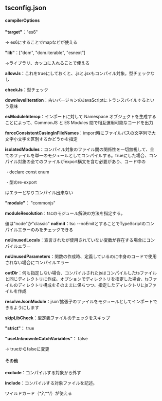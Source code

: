 ## tsconfig.json

#### compilerOptions
__"target"__："es6"

&rarr; es6にすることでmapなどが使える

__"lib"__：["dom", "dom.iterable", "esnext”]

&rarr;ライブラリ、カッコに入れることで使える

__allowJs__：これをtrueにしておくと、.jsと.jsxもコンパイル対象。型チェックなし

__checkJs__：型チェック

__downlevelIteration__：古いバージョンのJavaScriptにトランスパイルするという意味

__esModuleInterop__：インポートに対して Namespace オブジェクトを生成することによって、CommonJS と ES Modules 間で相互運用可能なコードを出力

__forceConsistentCasingInFileNames__：import時にファイルパスの文字列で大文字小文字を区別するかどうかを指定

__isolatedModules__：コンパイル対象のファイル間の関係性を一切無視して、全てのファイルを単一のモジュールとしてコンパイルする。trueにした場合、コンパイル対象の全てのファイルがexport構文を含む必要があり、コード中の

・declare const enum

・型のre-export

はエラーとなりコンパイル出来ない

__"module"__： "commonjs"

__moduleResolution__：tscのモジュール解決の方法を指定する。

値は"node"か"classic"
__noEmit__：tsc --noEmitとすることでTypeScriptのコンパイルエラーのみをチェックできる

__noUnusedLocals__：宣言されたが使用されていない変数が存在する場合にコンパイルエラー

__noUnusedParameters__：関数の作成時、定義しているのに中身のコードで使用されない場合にコンパイルエラー

__outDir__：何も指定しない場合、コンパイルされたjsはコンパイルしたtsファイルと同じディレクトリに作成。オプションでディレクトリを指定した場合、tsファイルのディレクトリ構成をそのままに保ちつつ、指定したディレクトリにjsファイルを作成

__resolveJsonModule__：json’拡張子のファイルをモジュールとしてインポートできるようにします

__skipLibCheck__：型定義ファイルのチェックをスキップ

__"strict"__： true

__"useUnknownInCatchVariables"__： false

&rarr; trueからfalseに変更

#### その他

__exclude__：コンパイルする対象から外す

__include__：コンパイルする対象ファイルを記述。

ワイルドカード（*,?,**/）が使える
